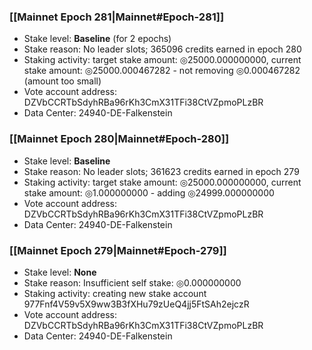 ### [[Mainnet Epoch 281|Mainnet#Epoch-281]]
* Stake level: **Baseline** (for 2 epochs)
* Stake reason: No leader slots; 365096 credits earned in epoch 280
* Staking activity: target stake amount: ◎25000.000000000, current stake amount: ◎25000.000467282 - not removing ◎0.000467282 (amount too small)
* Vote account address: DZVbCCRTbSdyhRBa96rKh3CmX31TFi38CtVZpmoPLzBR
* Data Center: 24940-DE-Falkenstein
### [[Mainnet Epoch 280|Mainnet#Epoch-280]]
* Stake level: **Baseline**
* Stake reason: No leader slots; 361623 credits earned in epoch 279
* Staking activity: target stake amount: ◎25000.000000000, current stake amount: ◎1.000000000 - adding ◎24999.000000000
* Vote account address: DZVbCCRTbSdyhRBa96rKh3CmX31TFi38CtVZpmoPLzBR
* Data Center: 24940-DE-Falkenstein
### [[Mainnet Epoch 279|Mainnet#Epoch-279]]
* Stake level: **None**
* Stake reason: Insufficient self stake: ◎0.000000000
* Staking activity: creating new stake account 977Fnf4V59v5X9ww3B3fXHu79zUeQ4jj5FtSAh2ejczR
* Vote account address: DZVbCCRTbSdyhRBa96rKh3CmX31TFi38CtVZpmoPLzBR
* Data Center: 24940-DE-Falkenstein